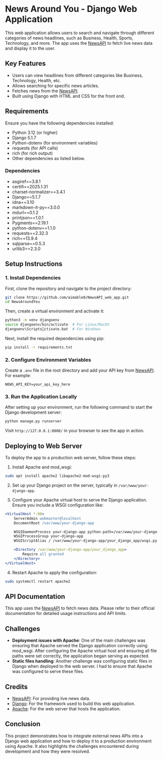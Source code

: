
# News Around You - Django Web Application

This web application allows users to search and navigate through different categories of news headlines, such as Business, Health, Sports, Technology, and more. The app uses the [NewsAPI](https://newsapi.org) to fetch live news data and display it to the user.

## Key Features

- Users can view headlines from different categories like Business, Technology, Health, etc.
- Allows searching for specific news articles.
- Fetches news from the [NewsAPI](https://newsapi.org).
- Built using Django with HTML and CSS for the front end.

## Requirements

Ensure you have the following dependencies installed:

- Python 3.12 (or higher)
- Django 5.1.7
- Python-dotenv (for environment variables)
- requests (for API calls)
- rich (for rich output)
- Other dependencies as listed below.

### Dependencies
- asgiref==3.8.1
- certifi==2025.1.31
- charset-normalizer==3.4.1
- Django==5.1.7
- idna==3.10
- markdown-it-py==3.0.0
- mdurl==0.1.2
- printjson==1.0.1
- Pygments==2.19.1
- python-dotenv==1.1.0
- requests==2.32.3
- rich==13.9.4
- sqlparse==0.5.3
- urllib3==2.3.0

## Setup Instructions

### 1. Install Dependencies

First, clone the repository and navigate to the project directory:

```bash
git clone https://github.com/aimable0/NewsAPI_web_app.git
cd NewsAroundYou
```

Then, create a virtual environment and activate it:

```bash
python3 -m venv djangoenv
source djangoenv/bin/activate  # For Linux/MacOS
djangoenv\Scriptsctivate.bat  # For Windows
```

Next, install the required dependencies using pip:

```bash
pip install -r requirements.txt
```

### 2. Configure Environment Variables

Create a `.env` file in the root directory and add your API key from [NewsAPI](https://newsapi.org). For example:

```
NEWS_API_KEY=your_api_key_here
```

### 3. Run the Application Locally

After setting up your environment, run the following command to start the Django development server:

```bash
python manage.py runserver
```

Visit `http://127.0.0.1:8000/` in your browser to see the app in action.


## Deploying to Web Server

To deploy the app to a production web server, follow these steps:

1. Install Apache and mod_wsgi:

```bash
sudo apt install apache2 libapache2-mod-wsgi-py3
```

2. Set up your Django project on the server, typically in `/var/www/your-django-app`.

3. Configure your Apache virtual host to serve the Django application. Ensure you include a WSGI configuration like:

```apache
<VirtualHost *:80>
    ServerAdmin webmaster@localhost
    DocumentRoot /var/www/your-django-app

    WSGIDaemonProcess your-django-app python-path=/var/www/your-django-app python-home=/var/www/your-django-app/djangoenv
    WSGIProcessGroup your-django-app
    WSGIScriptAlias / /var/www/your-django-app/your_django_app/wsgi.py

    <Directory /var/www/your-django-app/your_django_app>
        Require all granted
    </Directory>
</VirtualHost>
```

4. Restart Apache to apply the configuration:

```bash
sudo systemctl restart apache2
```

## API Documentation

This app uses the [NewsAPI](https://newsapi.org) to fetch news data. Please refer to their official documentation for detailed usage instructions and API limits.

## Challenges

- **Deployment issues with Apache**: One of the main challenges was ensuring that Apache served the Django application correctly using mod_wsgi. After configuring the Apache virtual host and ensuring all file paths were set correctly, the application began serving as expected.
- **Static files handling**: Another challenge was configuring static files in Django when deployed to the web server. I had to ensure that Apache was configured to serve these files.

## Credits

- [NewsAPI](https://newsapi.org): For providing live news data.
- [Django](https://www.djangoproject.com/): For the framework used to build this web application.
- [Apache](https://httpd.apache.org/): For the web server that hosts the application.

## Conclusion

This project demonstrates how to integrate external news APIs into a Django web application and how to deploy it to a production environment using Apache. It also highlights the challenges encountered during development and how they were resolved.
